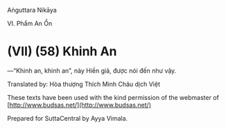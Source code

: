 Aṅguttara Nikāya

VI. Phẩm An Ổn

# (VII) (58) Khinh An

—“Khinh an, khinh an”, này Hiền giả, được nói đến như vậy.

Translated by: Hòa thượng Thích Minh Châu dịch Việt

These texts have been used with the kind permission of the webmaster of [http://www.budsas.net/](http://www.budsas.net/)

Prepared for SuttaCentral by Ayya Vimala.